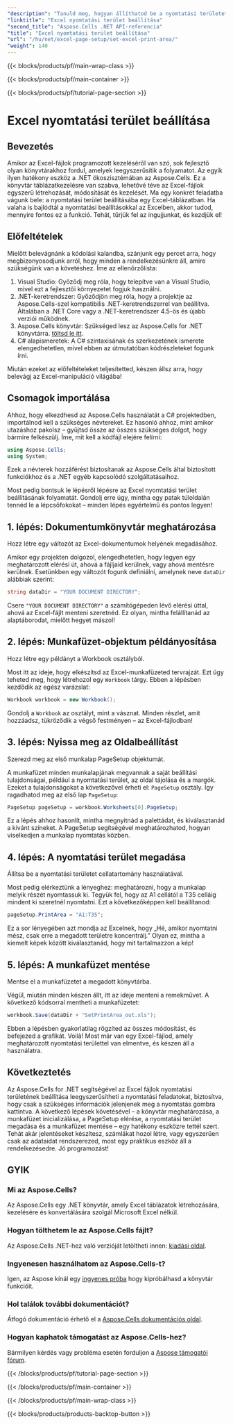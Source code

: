 ```yaml
---
"description": "Tanuld meg, hogyan állíthatod be a nyomtatási területet egy Excel-táblázatban az Aspose.Cells for .NET használatával. Kövesd lépésről lépésre szóló útmutatónkat a nyomtatási feladatok egyszerűsítéséhez."
"linktitle": "Excel nyomtatási terület beállítása"
"second_title": "Aspose.Cells .NET API-referencia"
"title": "Excel nyomtatási terület beállítása"
"url": "/hu/net/excel-page-setup/set-excel-print-area/"
"weight": 140
---
```


{{< blocks/products/pf/main-wrap-class >}}

{{< blocks/products/pf/main-container >}}

{{< blocks/products/pf/tutorial-page-section >}}

# Excel nyomtatási terület beállítása

## Bevezetés

Amikor az Excel-fájlok programozott kezeléséről van szó, sok fejlesztő olyan könyvtárakhoz fordul, amelyek leegyszerűsítik a folyamatot. Az egyik ilyen hatékony eszköz a .NET ökoszisztémában az Aspose.Cells. Ez a könyvtár táblázatkezelésre van szabva, lehetővé téve az Excel-fájlok egyszerű létrehozását, módosítását és kezelését. Ma egy konkrét feladatba vágunk bele: a nyomtatási terület beállításába egy Excel-táblázatban. Ha valaha is bajlódtál a nyomtatási beállításokkal az Excelben, akkor tudod, mennyire fontos ez a funkció. Tehát, tűrjük fel az ingujjunkat, és kezdjük el!

## Előfeltételek

Mielőtt belevágnánk a kódolási kalandba, szánjunk egy percet arra, hogy megbizonyosodjunk arról, hogy minden a rendelkezésünkre áll, amire szükségünk van a követéshez. Íme az ellenőrzőlista:

1. Visual Studio: Győződj meg róla, hogy telepítve van a Visual Studio, mivel ezt a fejlesztői környezetet fogjuk használni.
2. .NET-keretrendszer: Győződjön meg róla, hogy a projektje az Aspose.Cells-szel kompatibilis .NET-keretrendszerrel van beállítva. Általában a .NET Core vagy a .NET-keretrendszer 4.5-ös és újabb verziói működnek.
3. Aspose.Cells könyvtár: Szükséged lesz az Aspose.Cells for .NET könyvtárra. [töltsd le itt](https://releases.aspose.com/cells/net/).
4. C# alapismeretek: A C# szintaxisának és szerkezetének ismerete elengedhetetlen, mivel ebben az útmutatóban kódrészleteket fogunk írni.

Miután ezeket az előfeltételeket teljesítetted, készen állsz arra, hogy belevágj az Excel-manipuláció világába!

## Csomagok importálása

Ahhoz, hogy elkezdhesd az Aspose.Cells használatát a C# projektedben, importálnod kell a szükséges névtereket. Ez hasonló ahhoz, mint amikor utazáshoz pakolsz – gyűjtsd össze az összes szükséges dolgot, hogy bármire felkészülj. Íme, mit kell a kódfájl elejére felírni:

```csharp
using Aspose.Cells;
using System;
```

Ezek a névterek hozzáférést biztosítanak az Aspose.Cells által biztosított funkciókhoz és a .NET egyéb kapcsolódó szolgáltatásaihoz.

Most pedig bontsuk le lépésről lépésre az Excel nyomtatási terület beállításának folyamatát. Gondolj erre úgy, mintha egy patak túloldalán tennéd le a lépcsőfokokat – minden lépés egyértelmű és pontos legyen!

## 1. lépés: Dokumentumkönyvtár meghatározása

Hozz létre egy változót az Excel-dokumentumok helyének megadásához. 

Amikor egy projekten dolgozol, elengedhetetlen, hogy legyen egy meghatározott elérési út, ahová a fájljaid kerülnek, vagy ahová mentésre kerülnek. Esetünkben egy változót fogunk definiálni, amelynek neve `dataDir` alábbiak szerint:

```csharp
string dataDir = "YOUR DOCUMENT DIRECTORY";
```

Csere `"YOUR DOCUMENT DIRECTORY"` a számítógépeden lévő elérési úttal, ahová az Excel-fájlt menteni szeretnéd. Ez olyan, mintha felállítanád az alaptáborodat, mielőtt hegyet mászol!

## 2. lépés: Munkafüzet-objektum példányosítása

Hozz létre egy példányt a Workbook osztályból.

Most itt az ideje, hogy elkészítsd az Excel-munkafüzeted tervrajzát. Ezt úgy teheted meg, hogy létrehozol egy `Workbook` tárgy. Ebben a lépésben kezdődik az egész varázslat:

```csharp
Workbook workbook = new Workbook();
```

Gondolj a `Workbook` az osztályt, mint a vásznat. Minden részlet, amit hozzáadsz, tükröződik a végső festményen – az Excel-fájlodban!

## 3. lépés: Nyissa meg az Oldalbeállítást

Szerezd meg az első munkalap PageSetup objektumát.

A munkafüzet minden munkalapjának megvannak a saját beállítási tulajdonságai, például a nyomtatási terület, az oldal tájolása és a margók. Ezeket a tulajdonságokat a következővel érheti el: `PageSetup` osztály. Így ragadhatod meg az első lap `PageSetup`:

```csharp
PageSetup pageSetup = workbook.Worksheets[0].PageSetup;
```

Ez a lépés ahhoz hasonlít, mintha megnyitnád a palettádat, és kiválasztanád a kívánt színeket. A PageSetup segítségével meghatározhatod, hogyan viselkedjen a munkalap nyomtatás közben.

## 4. lépés: A nyomtatási terület megadása

Állítsa be a nyomtatási területet cellatartomány használatával.

Most pedig elérkeztünk a lényeghez: meghatározni, hogy a munkalap melyik részét nyomtassuk ki. Tegyük fel, hogy az A1 cellától a T35 celláig mindent ki szeretnél nyomtatni. Ezt a következőképpen kell beállítanod:

```csharp
pageSetup.PrintArea = "A1:T35";
```

Ez a sor lényegében azt mondja az Excelnek, hogy „Hé, amikor nyomtatni mész, csak erre a megadott területre koncentrálj.” Olyan ez, mintha a kiemelt képek között kiválasztanád, hogy mit tartalmazzon a kép!

## 5. lépés: A munkafüzet mentése

Mentse el a munkafüzetet a megadott könyvtárba.

Végül, miután minden készen állt, itt az ideje menteni a remekművet. A következő kódsorral mentheti a munkafüzetet:

```csharp
workbook.Save(dataDir + "SetPrintArea_out.xls");
```

Ebben a lépésben gyakorlatilag rögzíted az összes módosítást, és befejezed a grafikát. Voilà! Most már van egy Excel-fájlod, amely meghatározott nyomtatási területtel van elmentve, és készen áll a használatra.

## Következtetés

Az Aspose.Cells for .NET segítségével az Excel fájlok nyomtatási területének beállítása leegyszerűsítheti a nyomtatási feladatokat, biztosítva, hogy csak a szükséges információk jelenjenek meg a nyomtatás gombra kattintva. A következő lépések követésével – a könyvtár meghatározása, a munkafüzet inicializálása, a PageSetup elérése, a nyomtatási terület megadása és a munkafüzet mentése – egy hatékony eszközre tettél szert. Tehát akár jelentéseket készítesz, számlákat hozol létre, vagy egyszerűen csak az adataidat rendszerezed, most egy praktikus eszköz áll a rendelkezésedre. Jó programozást!

## GYIK

### Mi az Aspose.Cells?
Az Aspose.Cells egy .NET könyvtár, amely Excel táblázatok létrehozására, kezelésére és konvertálására szolgál Microsoft Excel nélkül.

### Hogyan tölthetem le az Aspose.Cells fájlt?
Az Aspose.Cells .NET-hez való verzióját letöltheti innen: [kiadási oldal](https://releases.aspose.com/cells/net/).

### Ingyenesen használhatom az Aspose.Cells-t?
Igen, az Aspose kínál egy [ingyenes próba](https://releases.aspose.com/) hogy kipróbálhasd a könyvtár funkcióit.

### Hol találok további dokumentációt?
Átfogó dokumentáció érhető el a [Aspose.Cells dokumentációs oldal](https://reference.aspose.com/cells/net/).

### Hogyan kaphatok támogatást az Aspose.Cells-hez?
Bármilyen kérdés vagy probléma esetén forduljon a [Aspose támogatói fórum](https://forum.aspose.com/c/cells/9).

{{< /blocks/products/pf/tutorial-page-section >}}

{{< /blocks/products/pf/main-container >}}

{{< /blocks/products/pf/main-wrap-class >}}

{{< blocks/products/products-backtop-button >}}